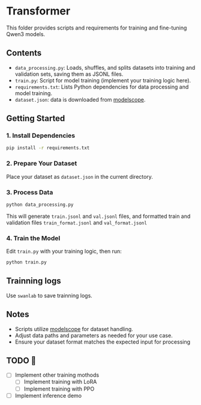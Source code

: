 # Transformer

This folder provides scripts and requirements for training and fine-tuning Qwen3 models.

## Contents

- `data_processing.py`: Loads, shuffles, and splits datasets into training and validation sets, saving them as JSONL files.
- `train.py`: Script for model training (implement your training logic here).
- `requirements.txt`: Lists Python dependencies for data processing and model training.
- `dataset.json`: data is downloaded from [modelscope](https://modelscope.cn/datasets/krisfu/delicate_medical_r1_data).

## Getting Started

### 1. Install Dependencies

```sh
pip install -r requirements.txt
```

### 2. Prepare Your Dataset

Place your dataset as `dataset.json` in the current directory.

### 3. Process Data

```sh
python data_processing.py
```

This will generate `train.jsonl` and `val.jsonl` files, and formatted train and validation files `train_format.jsonl` and `val_format.jsonl`

### 4. Train the Model

Edit `train.py` with your training logic, then run:

```sh
python train.py
```

## Trainning logs

Use `swanlab` to save trainning logs.

## Notes

- Scripts utilize [modelscope](https://modelscope.cn/) for dataset handling.
- Adjust data paths and parameters as needed for your use case.
- Ensure your dataset format matches the expected input for processing

## TODO :construction:
- [ ] Implement other training mothods 
   - [ ] Implement training with LoRA
   - [ ] Implement training with PPO
- [ ] Implement inference demo